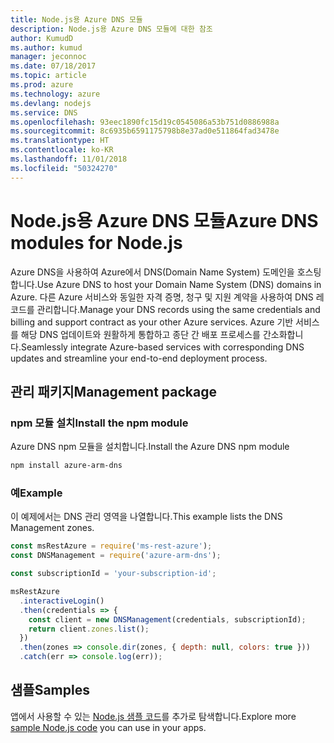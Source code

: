```yaml
---
title: Node.js용 Azure DNS 모듈
description: Node.js용 Azure DNS 모듈에 대한 참조
author: KumudD
ms.author: kumud
manager: jeconnoc
ms.date: 07/18/2017
ms.topic: article
ms.prod: azure
ms.technology: azure
ms.devlang: nodejs
ms.service: DNS
ms.openlocfilehash: 93eec1890fc15d19c0545086a53b751d0886988a
ms.sourcegitcommit: 8c6935b6591175798b8e37ad0e511864fad3478e
ms.translationtype: HT
ms.contentlocale: ko-KR
ms.lasthandoff: 11/01/2018
ms.locfileid: "50324270"
---
```

# <a name="azure-dns-modules-for-nodejs"></a><span data-ttu-id="f4532-103">Node.js용 Azure DNS 모듈</span><span class="sxs-lookup"><span data-stu-id="f4532-103">Azure DNS modules for Node.js</span></span>

<span data-ttu-id="f4532-104">Azure DNS을 사용하여 Azure에서 DNS(Domain Name System) 도메인을 호스팅합니다.</span><span class="sxs-lookup"><span data-stu-id="f4532-104">Use Azure DNS to host your Domain Name System (DNS) domains in Azure.</span></span> <span data-ttu-id="f4532-105">다른 Azure 서비스와 동일한 자격 증명, 청구 및 지원 계약을 사용하여 DNS 레코드를 관리합니다.</span><span class="sxs-lookup"><span data-stu-id="f4532-105">Manage your DNS records using the same credentials and billing and support contract as your other Azure services.</span></span> <span data-ttu-id="f4532-106">Azure 기반 서비스를 해당 DNS 업데이트와 원활하게 통합하고 종단 간 배포 프로세스를 간소화합니다.</span><span class="sxs-lookup"><span data-stu-id="f4532-106">Seamlessly integrate Azure-based services with corresponding DNS updates and streamline your end-to-end deployment process.</span></span>

## <a name="management-package"></a><span data-ttu-id="f4532-107">관리 패키지</span><span class="sxs-lookup"><span data-stu-id="f4532-107">Management package</span></span>

### <a name="install-the-npm-module"></a><span data-ttu-id="f4532-108">npm 모듈 설치</span><span class="sxs-lookup"><span data-stu-id="f4532-108">Install the npm module</span></span>

<span data-ttu-id="f4532-109">Azure DNS npm 모듈을 설치합니다.</span><span class="sxs-lookup"><span data-stu-id="f4532-109">Install the Azure DNS npm module</span></span>

```bash
npm install azure-arm-dns
```

### <a name="example"></a><span data-ttu-id="f4532-110">예</span><span class="sxs-lookup"><span data-stu-id="f4532-110">Example</span></span>

<span data-ttu-id="f4532-111">이 예제에서는 DNS 관리 영역을 나열합니다.</span><span class="sxs-lookup"><span data-stu-id="f4532-111">This example lists the DNS Management zones.</span></span>

```javascript
const msRestAzure = require('ms-rest-azure');
const DNSManagement = require('azure-arm-dns');

const subscriptionId = 'your-subscription-id';

msRestAzure
  .interactiveLogin()
  .then(credentials => {
    const client = new DNSManagement(credentials, subscriptionId);
    return client.zones.list();
  })
  .then(zones => console.dir(zones, { depth: null, colors: true }))
  .catch(err => console.log(err));
```

## <a name="samples"></a><span data-ttu-id="f4532-112">샘플</span><span class="sxs-lookup"><span data-stu-id="f4532-112">Samples</span></span>

<span data-ttu-id="f4532-113">앱에서 사용할 수 있는 [Node.js 샘플 코드](https://azure.microsoft.com/resources/samples/?platform=nodejs)를 추가로 탐색합니다.</span><span class="sxs-lookup"><span data-stu-id="f4532-113">Explore more [sample Node.js code](https://azure.microsoft.com/resources/samples/?platform=nodejs) you can use in your apps.</span></span>
